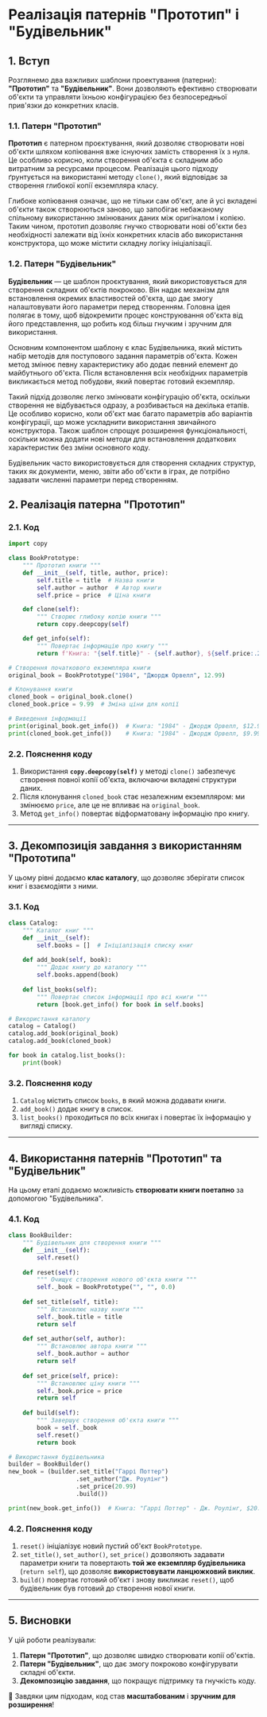 # Реалізація патернів "Прототип" і "Будівельник"

## 1. Вступ

Розглянемо два важливих шаблони проектування (патерни): **"Прототип"** та **"Будівельник"**. Вони дозволяють ефективно створювати об'єкти та управляти їхньою конфігурацією без безпосередньої прив'язки до конкретних класів.

### 1.1. Патерн "Прототип"
**Прототип** є патерном проєктування, який дозволяє створювати нові об'єкти шляхом копіювання вже існуючих замість створення їх з нуля. Це особливо корисно, коли створення об'єкта є складним або витратним за ресурсами процесом. Реалізація цього підходу ґрунтується на використанні методу `clone()`, який відповідає за створення глибокої копії екземпляра класу.

Глибоке копіювання означає, що не тільки сам об'єкт, але й усі вкладені об'єкти також створюються заново, що запобігає небажаному спільному використанню змінюваних даних між оригіналом і копією. Таким чином, прототип дозволяє гнучко створювати нові об'єкти без необхідності залежати від їхніх конкретних класів або використання конструктора, що може містити складну логіку ініціалізації.

### 1.2. Патерн "Будівельник"
**Будівельник** — це шаблон проєктування, який використовується для створення складних об'єктів покроково. Він надає механізм для встановлення окремих властивостей об'єкта, що дає змогу налаштовувати його параметри перед створенням. Головна ідея полягає в тому, щоб відокремити процес конструювання об'єкта від його представлення, що робить код більш гнучким і зручним для використання.

Основним компонентом шаблону є клас Будівельника, який містить набір методів для поступового задання параметрів об'єкта. Кожен метод змінює певну характеристику або додає певний елемент до майбутнього об'єкта. Після встановлення всіх необхідних параметрів викликається метод побудови, який повертає готовий екземпляр.

Такий підхід дозволяє легко змінювати конфігурацію об'єкта, оскільки створення не відбувається одразу, а розбивається на декілька етапів. Це особливо корисно, коли об'єкт має багато параметрів або варіантів конфігурації, що може ускладнити використання звичайного конструктора. Також шаблон спрощує розширення функціональності, оскільки можна додати нові методи для встановлення додаткових характеристик без зміни основного коду.

Будівельник часто використовується для створення складних структур, таких як документи, меню, звіти або об'єкти в іграх, де потрібно задавати численні параметри перед створенням.

## 2. Реалізація патерна "Прототип"

### 2.1. Код
```python
import copy

class BookPrototype:
    """ Прототип книги """
    def __init__(self, title, author, price):
        self.title = title  # Назва книги
        self.author = author  # Автор книги
        self.price = price  # Ціна книги

    def clone(self):
        """ Створює глибоку копію книги """
        return copy.deepcopy(self)

    def get_info(self):
        """ Повертає інформацію про книгу """
        return f'Книга: "{self.title}" - {self.author}, ${self.price:.2f}'

# Створення початкового екземпляра книги
original_book = BookPrototype("1984", "Джордж Орвелл", 12.99)

# Клонування книги
cloned_book = original_book.clone()
cloned_book.price = 9.99  # Зміна ціни для копії

# Виведення інформації
print(original_book.get_info())  # Книга: "1984" - Джордж Орвелл, $12.99
print(cloned_book.get_info())    # Книга: "1984" - Джордж Орвелл, $9.99
```

### 2.2. Пояснення коду
1. Використання **`copy.deepcopy(self)`** у методі `clone()` забезпечує створення повної копії об'єкта, включаючи вкладені структури даних.
2. Після клонування `cloned_book` стає незалежним екземпляром: ми змінюємо `price`, але це не впливає на `original_book`.
3. Метод `get_info()` повертає відформатовану інформацію про книгу.

---

## 3. Декомпозиція завдання з використанням "Прототипа"

У цьому рівні додаємо **клас каталогу**, що дозволяє зберігати список книг і взаємодіяти з ними.

### 3.1. Код
```python
class Catalog:
    """ Каталог книг """
    def __init__(self):
        self.books = []  # Ініціалізація списку книг
    
    def add_book(self, book):
        """ Додає книгу до каталогу """
        self.books.append(book)
    
    def list_books(self):
        """ Повертає список інформації про всі книги """
        return [book.get_info() for book in self.books]

# Використання каталогу
catalog = Catalog()
catalog.add_book(original_book)
catalog.add_book(cloned_book)

for book in catalog.list_books():
    print(book)
```

### 3.2. Пояснення коду
1. `Catalog` містить список `books`, в який можна додавати книги.
2. `add_book()` додає книгу в список.
3. `list_books()` проходиться по всіх книгах і повертає їх інформацію у вигляді списку.

---

## 4. Використання патернів "Прототип" та "Будівельник"

На цьому етапі додаємо можливість **створювати книги поетапно** за допомогою "Будівельника".

### 4.1. Код
```python
class BookBuilder:
    """ Будівельник для створення книги """
    def __init__(self):
        self.reset()
    
    def reset(self):
        """ Очищує створення нового об'єкта книги """
        self._book = BookPrototype("", "", 0.0)
    
    def set_title(self, title):
        """ Встановлює назву книги """
        self._book.title = title
        return self
    
    def set_author(self, author):
        """ Встановлює автора книги """
        self._book.author = author
        return self
    
    def set_price(self, price):
        """ Встановлює ціну книги """
        self._book.price = price
        return self
    
    def build(self):
        """ Завершує створення об'єкта книги """
        book = self._book
        self.reset()
        return book

# Використання будівельника
builder = BookBuilder()
new_book = (builder.set_title("Гаррі Поттер")
                   .set_author("Дж. Роулінг")
                   .set_price(20.99)
                   .build())

print(new_book.get_info())  # Книга: "Гаррі Поттер" - Дж. Роулінг, $20.99
```

### 4.2. Пояснення коду
1. `reset()` ініціалізує новий пустий об'єкт `BookPrototype`.
2. `set_title()`, `set_author()`, `set_price()` дозволяють задавати параметри книги та повертають **той же екземпляр будівельника** (`return self`), що дозволяє **використовувати ланцюжковий виклик**.
3. `build()` повертає готовий об'єкт і знову викликає `reset()`, щоб будівельник був готовий до створення нової книги.

---

## 5. Висновки

У цій роботи реалізували:
1. **Патерн "Прототип"**, що дозволяє швидко створювати копії об'єктів.
2. **Патерн "Будівельник"**, що дає змогу покроково конфігурувати складні об'єкти.
3. **Декомпозицію завдання**, що покращує підтримку та гнучкість коду.

🚀 Завдяки цим підходам, код став **масштабованим** і **зручним для розширення**!
